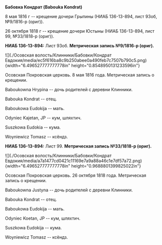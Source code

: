 **Бабовка Кондрат (Babouka Kondrat)**

8 мая 1816 г -- крещение дочери Грыпины (НИАБ 136-13-894, лист 93об,
№9/1816-р (ориг)).

26 октября 1818 г -- крещение дочери Юстыны (НИАБ 136-13-894, лист 99,
№33/1818-р (ориг)).

**НИАБ 136-13-894:** Лист 93об. **Метрическая запись №9/1816-р (ориг).**

![](./Осовская волость/Клинники/Бабовки/Кондрат Евдокия/media/ec5f616ba8c9b250abee0a490feb7c7507b790c5.png){width="6.496527777777778in"
height="0.8548950131233596in"}

Осовская Покровская церковь. 8 мая 1816 года. Метрическая запись о
крещении.

Baboukowna Hrypina -- дочь родителей с деревни Клинники.

Babouka Kondrat -- отец.

Baboukowa Eudokija -- мать.

Odyniec Kajetan, JP -- кум, шляхтич.

Suszkowa Eudokia -- кума.

Woyniewicz Tomasz -- ксёндз.

**НИАБ 136-13-894:** Лист 99. **Метрическая запись №33/1818-р (ориг).**

![](./Осовская волость/Клинники/Бабовки/Кондрат Евдокия/media/a7a1477cd0421c11169e7a9a88a46c1e7df57a72.png){width="6.496527777777778in"
height="0.9688801399825022in"}

Осовская Покровская церковь. 26 октября 1818 года. Метрическая запись о
крещении.

Baboukowna Justyna -- дочь родителей с деревни Клинники.

Babouka Kondrat -- отец.

Baboukowa Eudokija -- мать.

Odyniec Koetan, JP -- кум, шляхтич.

Suszkowa Eudokija -- кума.

Woyniewicz Tomasz -- ксёндз.
